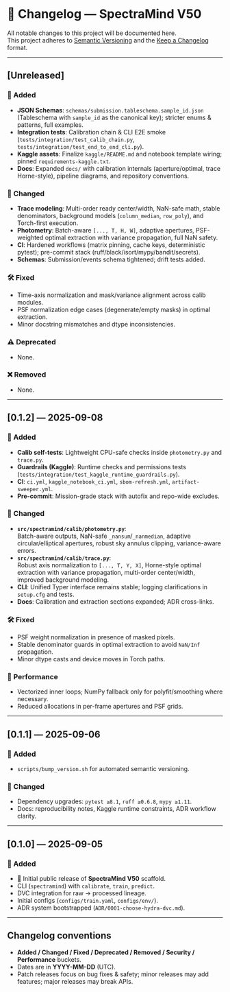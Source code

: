 # 📜 Changelog — SpectraMind V50

All notable changes to this project will be documented here.  
This project adheres to [Semantic Versioning](https://semver.org/spec/v2.0.0.html) and the
[Keep a Changelog](https://keepachangelog.com/en/1.1.0/) format.

---

## [Unreleased]

### 🚀 Added
- **JSON Schemas**: `schemas/submission.tableschema.sample_id.json` (Tableschema with `sample_id` as the canonical key); stricter enums & patterns, full examples.
- **Integration tests**: Calibration chain & CLI E2E smoke (`tests/integration/test_calib_chain.py`, `tests/integration/test_end_to_end_cli.py`).
- **Kaggle assets**: Finalize `kaggle/README.md` and notebook template wiring; pinned `requirements-kaggle.txt`.
- **Docs**: Expanded `docs/` with calibration internals (aperture/optimal, trace Horne-style), pipeline diagrams, and repository conventions.

### 🔄 Changed
- **Trace modeling**: Multi-order ready center/width, NaN-safe math, stable denominators, background models (`column_median`, `row_poly`), and Torch-first execution.
- **Photometry**: Batch-aware `[..., T, H, W]`, adaptive apertures, PSF-weighted optimal extraction with variance propagation, full NaN safety.
- **CI**: Hardened workflows (matrix pinning, cache keys, deterministic pytest); pre-commit stack (ruff/black/isort/mypy/bandit/secrets).
- **Schemas**: Submission/events schema tightened; drift tests added.

### 🛠️ Fixed
- Time-axis normalization and mask/variance alignment across calib modules.
- PSF normalization edge cases (degenerate/empty masks) in optimal extraction.
- Minor docstring mismatches and dtype inconsistencies.

### ⚠️ Deprecated
- None.

### ❌ Removed
- None.

---

## [0.1.2] — 2025-09-08

### 🚀 Added
- **Calib self-tests**: Lightweight CPU-safe checks inside `photometry.py` and `trace.py`.
- **Guardrails (Kaggle)**: Runtime checks and permissions tests (`tests/integration/test_kaggle_runtime_guardrails.py`).
- **CI**: `ci.yml`, `kaggle_notebook_ci.yml`, `sbom-refresh.yml`, `artifact-sweeper.yml`.
- **Pre-commit**: Mission-grade stack with autofix and repo-wide excludes.

### 🔄 Changed
- **`src/spectramind/calib/photometry.py`**:  
  Batch-aware outputs, NaN-safe `_nansum`/`_nanmedian`, adaptive circular/elliptical apertures, robust sky annulus clipping, variance-aware errors.
- **`src/spectramind/calib/trace.py`**:  
  Robust axis normalization to `[..., T, Y, X]`, Horne-style optimal extraction with variance propagation, multi-order center/width, improved background modeling.
- **CLI**: Unified Typer interface remains stable; logging clarifications in `setup.cfg` and tests.
- **Docs**: Calibration and extraction sections expanded; ADR cross-links.

### 🛠️ Fixed
- PSF weight normalization in presence of masked pixels.
- Stable denominator guards in optimal extraction to avoid `NaN/Inf` propagation.
- Minor dtype casts and device moves in Torch paths.

### 🧪 Performance
- Vectorized inner loops; NumPy fallback only for polyfit/smoothing where necessary.
- Reduced allocations in per-frame apertures and PSF grids.

---

## [0.1.1] — 2025-09-06

### 🚀 Added
- `scripts/bump_version.sh` for automated semantic versioning.

### 🔄 Changed
- Dependency upgrades: `pytest ≥8.1`, `ruff ≥0.6.8`, `mypy ≥1.11`.
- Docs: reproducibility notes, Kaggle runtime constraints, ADR workflow clarity.

---

## [0.1.0] — 2025-09-05

### 🚀 Added
- 🎉 Initial public release of **SpectraMind V50** scaffold.
- CLI (`spectramind`) with `calibrate`, `train`, `predict`.
- DVC integration for raw → processed lineage.
- Initial configs (`configs/train.yaml`, `configs/env/`).
- ADR system bootstrapped (`ADR/0001-choose-hydra-dvc.md`).

---

## Changelog conventions

- **Added / Changed / Fixed / Deprecated / Removed / Security / Performance** buckets.
- Dates are in **YYYY-MM-DD** (UTC).
- Patch releases focus on bug fixes & safety; minor releases may add features; major releases may break APIs.